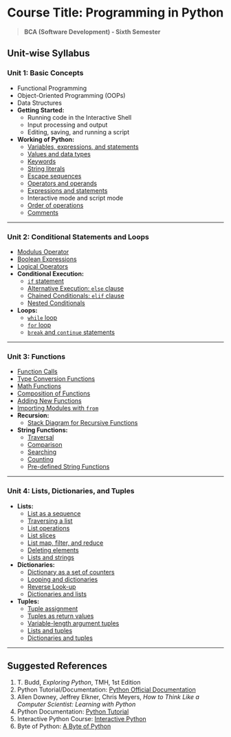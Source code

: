 # **Course Title:** Programming in Python

> **BCA (Software Development) - Sixth Semester**

## **Unit-wise Syllabus**

### **Unit 1: Basic Concepts**

- Functional Programming
- Object-Oriented Programming (OOPs)
- Data Structures
- **Getting Started:**
  - Running code in the Interactive Shell
  - Input processing and output
  - Editing, saving, and running a script
- **Working of Python:**
  - [Variables, expressions, and statements](unit1/t1.py)
  - [Values and data types](unit1/t2.py)
  - [Keywords](unit1/t3.py)
  - [String literals](unit1/t4.py)
  - [Escape sequences](unit1/t5.py)
  - [Operators and operands](unit1/t6.py)
  - [Expressions and statements](unit1/t1.py)
  - Interactive mode and script mode
  - [Order of operations](unit1/t7.py)
  - [Comments](unit1/t8.py)

---

### **Unit 2: Conditional Statements and Loops**

- [Modulus Operator](unit2/t1.py)
- [Boolean Expressions](unit2/t2.py)
- [Logical Operators](unit2/t2.py)
- **Conditional Execution:**
  - [`if` statement](unit2/t3.py)
  - [Alternative Execution: `else` clause](unit2/t3.py)
  - [Chained Conditionals: `elif` clause](unit2/t3.py)
  - [Nested Conditionals](unit2/t3.py)
- **Loops:**
  - [`while` loop](unit2/t4.py)
  - [`for` loop](unit2/t5.py)
  - [`break` and `continue` statements](unit2/t6.py)

---

### **Unit 3: Functions**

- [Function Calls](t1.py)
- [Type Conversion Functions](t1.py)
- [Math Functions](t1.py)
- [Composition of Functions](t1.py)
- [Adding New Functions](t1.py)
- [Importing Modules with `from`](t1.py)
- **Recursion:**
  - [Stack Diagram for Recursive Functions](t1.py)
- **String Functions:**
  - [Traversal](t1.py)
  - [Comparison](t1.py)
  - [Searching](t1.py)
  - [Counting](t1.py)
  - [Pre-defined String Functions](t1.py)

---

### **Unit 4: Lists, Dictionaries, and Tuples**

- **Lists:**
  - [List as a sequence](t1.py)
  - [Traversing a list](t1.py)
  - [List operations](t1.py)
  - [List slices](t1.py)
  - [List map, filter, and reduce](t1.py)
  - [Deleting elements](t1.py)
  - [Lists and strings](t1.py)
- **Dictionaries:**
  - [Dictionary as a set of counters](t1.py)
  - [Looping and dictionaries](t1.py)
  - [Reverse Look-up](t1.py)
  - [Dictionaries and lists](t1.py)
- **Tuples:**
  - [Tuple assignment](t1.py)
  - [Tuples as return values](t1.py)
  - [Variable-length argument tuples](t1.py)
  - [Lists and tuples](t1.py)
  - [Dictionaries and tuples](t1.py)

---

## **Suggested References**

1. T. Budd, _Exploring Python_, TMH, 1st Edition
2. Python Tutorial/Documentation: [Python Official Documentation](http://www.python.org)
3. Allen Downey, Jeffrey Elkner, Chris Meyers, _How to Think Like a Computer Scientist: Learning with Python_
4. Python Documentation: [Python Tutorial](http://docs.python.org/3/tutorial/index.html)
5. Interactive Python Course: [Interactive Python](http://interactivepython.org/courseb1/static/pythonds)
6. Byte of Python: [A Byte of Python](http://www.ibiblio.org/g2swap/byteofpython/read/)
